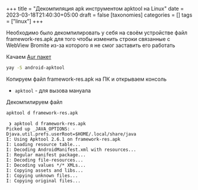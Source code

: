 +++
title = "Декомпиляция apk инструментом apktool на Linux"
date = 2023-03-18T21:40:30+05:00
draft = false
[taxonomies]
categories = []
tags = ["linux"]
+++

Необходимо было декомпилировать у себя на своём устройстве файл framework-res.apk для того чтобы изменить строки связанные с WebView Bromite из-за которого я не смог заставить его работать

Качаем [Aur пакет](https://aur.archlinux.org/packages/android-apktool)

```sh
yay -S android-apktool
```

Копируем файл framework-res.apk на ПК и открываем консоль

- `apktool` - для вызова мануала

Декомпилируем файл

```sh
apktool d framework-res.apk
```

```
 ❯ apktool d framework-res.apk
Picked up _JAVA_OPTIONS: -Djava.util.prefs.userRoot=$HOME/.local/share/java
I: Using Apktool 2.6.1 on framework-res.apk
I: Loading resource table...
I: Decoding AndroidManifest.xml with resources...
I: Regular manifest package...
I: Decoding file-resources...
I: Decoding values */* XMLs...
I: Copying assets and libs...
I: Copying unknown files...
I: Copying original files...
```
